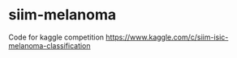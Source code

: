 # siim-melanoma

Code for kaggle competition https://www.kaggle.com/c/siim-isic-melanoma-classification
